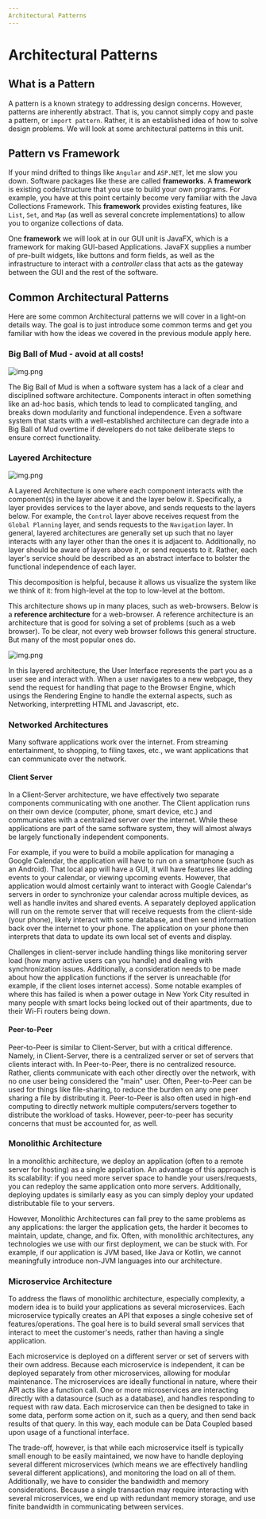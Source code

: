 ```yaml
---
Architectural Patterns
---
```


# Architectural Patterns

## What is a Pattern

A pattern is a known strategy to addressing design concerns. However, patterns are inherently abstract. That is, you cannot simply copy and paste a pattern, or `import pattern`. Rather, it is an established idea of how to solve design problems. We will look at some architectural patterns in this unit.

## Pattern vs Framework

If your mind drifted to things like `Angular` and `ASP.NET`, let me slow you down. Software packages like these are called **frameworks**. A **framework** is existing code/structure that you use to build your own programs. For example, you have at this point certainly become very familiar with the Java Collections Framework. This **framework** provides existing features, like `List`, `Set`, and `Map` (as well as several concrete implementations) to allow you to organize collections of data.

One **framework** we will look at in our GUI unit is JavaFX, which is a framework for making GUI-based Applications. JavaFX supplies a number of pre-built widgets, like buttons and form fields, as well as the infrastructure to interact with a *controller* class that acts as the gateway between the GUI and the rest of the software.

## Common Architectural Patterns

Here are some common Architectural patterns we will cover in a light-on details way. The goal is to just introduce some common terms and get you familiar with how the ideas we covered in the previous module apply here.

### Big Ball of Mud - avoid at all costs!

![img.png](../images/arch_patterns/big_ball_of_mud.png)

The Big Ball of Mud is when a software system has a lack of a clear and disciplined software architecture. Components interact in often something like an ad-hoc basis, which tends to lead to complicated tangling, and breaks down modularity and functional independence. Even a software system that starts with a well-established architecture can degrade into a Big Ball of Mud overtime if developers do not take deliberate steps to ensure correct functionality.

### Layered Architecture

![img.png](../images/arch_patterns/layered_robotics.png)

A Layered Architecture is one where each component interacts with the component(s) in the layer above it and the layer below it. Specifically, a layer provides services to the layer above, and sends requests to the layers below. For example, the `Control` layer above receives request from the `Global Planning` layer, and sends requests to the `Navigation` layer. In general, layered architectures are generally set up such that no layer interacts with any layer other than the ones it is adjacent to. Additionally, no layer should be aware of layers above it, or send requests to it. Rather, each layer's service should be described as an abstract interface to bolster the functional independence of each layer.

This decomposition is helpful, because it allows us visualize the system like we think of it: from high-level at the top to low-level at the bottom.

This architecture shows up in many places, such as web-browsers. Below is a **reference architecture** for a web-browser. A reference architecture is an architecture that is good for solving a set of problems (such as a web browser). To be clear, not every web browser follows this general structure. But many of the most popular ones do.

![img.png](../images/arch_patterns/reference_architecture.png)

In this layered architecture, the User Interface represents the part you as a user see and interact with. When a user navigates to a new webpage, they send the request for handling that page to the Browser Engine, which usings the Rendering Engine to handle the external aspects, such as Networking, interpretting HTML and Javascript, etc.

### Networked Architectures

Many software applications work over the internet. From streaming entertainment, to shopping, to filing taxes, etc., we want applications that can communicate over the network.

#### Client Server

In a Client-Server architecture, we have effectively two separate components communicating with one another. The Client application runs on their own device (computer, phone, smart device, etc.) and communicates with a centralized server over the internet. While these applications are part of the same software system, they will almost always be largely functionally independent components.

For example, if you were to build a mobile application for managing a Google Calendar, the application will have to run on a smartphone (such as an Android). That local app will have a GUI, it will have features like adding events to your calendar, or viewing upcoming events. However, that application would almost certainly want to interact with Google Calendar's servers in order to synchronize your calendar across multiple devices, as well as handle invites and shared events. A separately deployed application will run on the remote server that will receive requests from the client-side (your phone), likely interact with some database, and then send information back over the internet to your phone. The application on your phone then interprets that data to update its own local set of events and display.

Challenges in client-server include handling things like monitoring server load (how many active users can you handle) and dealing with synchronization issues. Additionally, a consideration needs to be made about how the application functions if the server is unreachable (for example, if the client loses internet access). Some notable examples of where this has failed is when a power outage in New York City resulted in many people with smart locks being locked out of their apartments, due to their Wi-Fi routers being down.

#### Peer-to-Peer

Peer-to-Peer is similar to Client-Server, but with a critical difference. Namely, in Client-Server, there is a centralized server or set of servers that clients interact with. In Peer-to-Peer, there is no centralized resource. Rather, clients communicate with each other directly over the network, with no one user being considered the "main" user. Often, Peer-to-Peer can be used for things like file-sharing, to reduce the burden on any one peer sharing a file by distributing it. Peer-to-Peer is also often used in high-end computing to directly network multiple computers/servers together to distribute the workload of tasks. However, peer-to-peer has security concerns that must be accounted for, as well.

### Monolithic Architecture

In a monolithic architecture, we deploy an application (often to a remote server for hosting) as a single application. An advantage of this approach is its scalability: if you need more server space to handle your users/requests, you can redeploy the same application onto more servers. Additionally, deploying updates is similarly easy as you can simply deploy your updated distributable file to your servers.

However, Monolithic Architectures can fall prey to the same problems as any applications: the larger the application gets, the harder it becomes to maintain, update, change, and fix. Often, with monolithic architectures, any technologies we use with our first deployment, we can be stuck with. For example, if our application is JVM based, like Java or Kotlin, we cannot meaningfully introduce non-JVM languages into our architecture.

### Microservice Architecture

To address the flaws of monolithic architecture, especially complexity, a modern idea is to build your applications as several microservices. Each microservice typically creates an API that exposes a single cohesive set of features/operations. The goal here is to build several small services that interact to meet the customer's needs, rather than having a single application.

Each microservice is deployed on a different server or set of servers with their own address. Because each microservice is independent, it can be deployed separately from other microservices, allowing for modular maintenance. The microservices are ideally functional in nature, where their API acts like a function call. One or more microservices are interacting directly with a datasource (such as a database), and handles responding to request with raw data. Each microservice can then be designed to take in some data, perform some action on it, such as a query, and then send back results of that query. In this way, each module can be Data Coupled based upon usage of a functional interface.

The trade-off, however, is that while each microservice itself is typically small enough to be easily maintained, we now have to handle deploying several different microservices (which means we are effectively handling several different applications), and monitoring the load on all of them. Additionally, we have to consider the bandwidth and memory considerations. Because a single transaction may require interacting with several microservices, we end up with redundant memory storage, and use finite bandwidth in communicating between services.